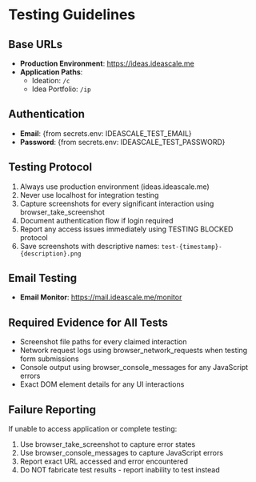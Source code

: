 # Testing Guidelines

## Base URLs
- **Production Environment**: https://ideas.ideascale.me
- **Application Paths**:
  - Ideation: `/c`
  - Idea Portfolio: `/ip`
  
## Authentication
- **Email**: {from secrets.env: IDEASCALE_TEST_EMAIL}
- **Password**: {from secrets.env: IDEASCALE_TEST_PASSWORD}

## Testing Protocol
1. Always use production environment (ideas.ideascale.me)
2. Never use localhost for integration testing
3. Capture screenshots for every significant interaction using browser_take_screenshot
4. Document authentication flow if login required
5. Report any access issues immediately using TESTING BLOCKED protocol
6. Save screenshots with descriptive names: `test-{timestamp}-{description}.png`

## Email Testing
- **Email Monitor**: https://mail.ideascale.me/monitor

## Required Evidence for All Tests
- Screenshot file paths for every claimed interaction
- Network request logs using browser_network_requests when testing form submissions
- Console output using browser_console_messages for any JavaScript errors
- Exact DOM element details for any UI interactions

## Failure Reporting
If unable to access application or complete testing:
1. Use browser_take_screenshot to capture error states
2. Use browser_console_messages to capture JavaScript errors  
3. Report exact URL accessed and error encountered
4. Do NOT fabricate test results - report inability to test instead
